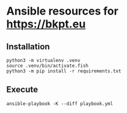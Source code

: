 # Ansible resources for https://bkpt.eu

## Installation

```
python3 -m virtualenv .venv
source .venv/bin/activate.fish
python3 -m pip install -r requirements.txt
```

## Execute

```
ansible-playbook -K --diff playbook.yml
```
